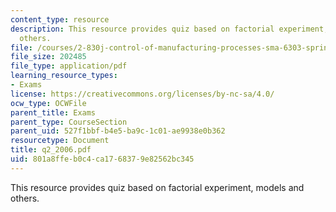 ```yaml
---
content_type: resource
description: This resource provides quiz based on factorial experiment, models and
  others.
file: /courses/2-830j-control-of-manufacturing-processes-sma-6303-spring-2008/801a8ffeb0c4ca1768379e82562bc345_q2_2006.pdf
file_size: 202485
file_type: application/pdf
learning_resource_types:
- Exams
license: https://creativecommons.org/licenses/by-nc-sa/4.0/
ocw_type: OCWFile
parent_title: Exams
parent_type: CourseSection
parent_uid: 527f1bbf-b4e5-ba9c-1c01-ae9938e0b362
resourcetype: Document
title: q2_2006.pdf
uid: 801a8ffe-b0c4-ca17-6837-9e82562bc345
---
```

This resource provides quiz based on factorial experiment, models and others.